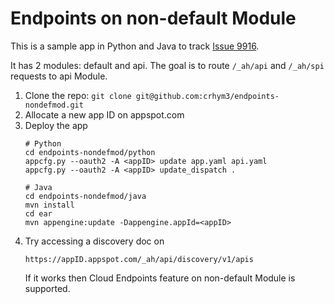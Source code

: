 # Endpoints on non-default Module

This is a sample app in Python and Java to track [Issue 9916][1].

It has 2 modules: default and api.
The goal is to route `/_ah/api` and `/_ah/spi` requests to api Module.

1. Clone the repo: `git clone git@github.com:crhym3/endpoints-nondefmod.git`
2. Allocate a new app ID on appspot.com
3. Deploy the app
    ```
    # Python
    cd endpoints-nondefmod/python
    appcfg.py --oauth2 -A <appID> update app.yaml api.yaml
    appcfg.py --oauth2 -A <appID> update_dispatch .

    # Java
    cd endpoints-nondefmod/java
    mvn install
    cd ear
    mvn appengine:update -Dappengine.appId=<appID>
    ```
4. Try accessing a discovery doc on
    ```
    https://appID.appspot.com/_ah/api/discovery/v1/apis
    ```
    If it works then Cloud Endpoints feature on non-default Module is supported.


[1]: https://code.google.com/p/googleappengine/issues/detail?id=9916
